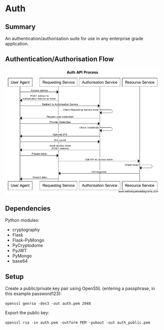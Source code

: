 # Auth
## Summary
An authentication/authorisation suite for use in any enterprise grade application.

## Authentication/Authorisation Flow
![Sequence diagram](AuthFlow.png)

## Dependencies
Python modules:
- cryptography
- Flask
- Flask-PyMongo
- PyCryptodome
- PyJWT
- PyMongo
- base64

## Setup
Create a public/private key pair using OpenSSL (entering a passphrase, in this example password123):

`openssl genrsa -des3 -out auth.pem 2048`

Export the public key:

`openssl rsa -in auth.pem -outform PEM -pubout -out auth_public.pem`
